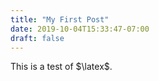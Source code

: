 ```yaml
---
title: "My First Post"
date: 2019-10-04T15:33:47-07:00
draft: false
---
```

This is a test of $\latex$.
